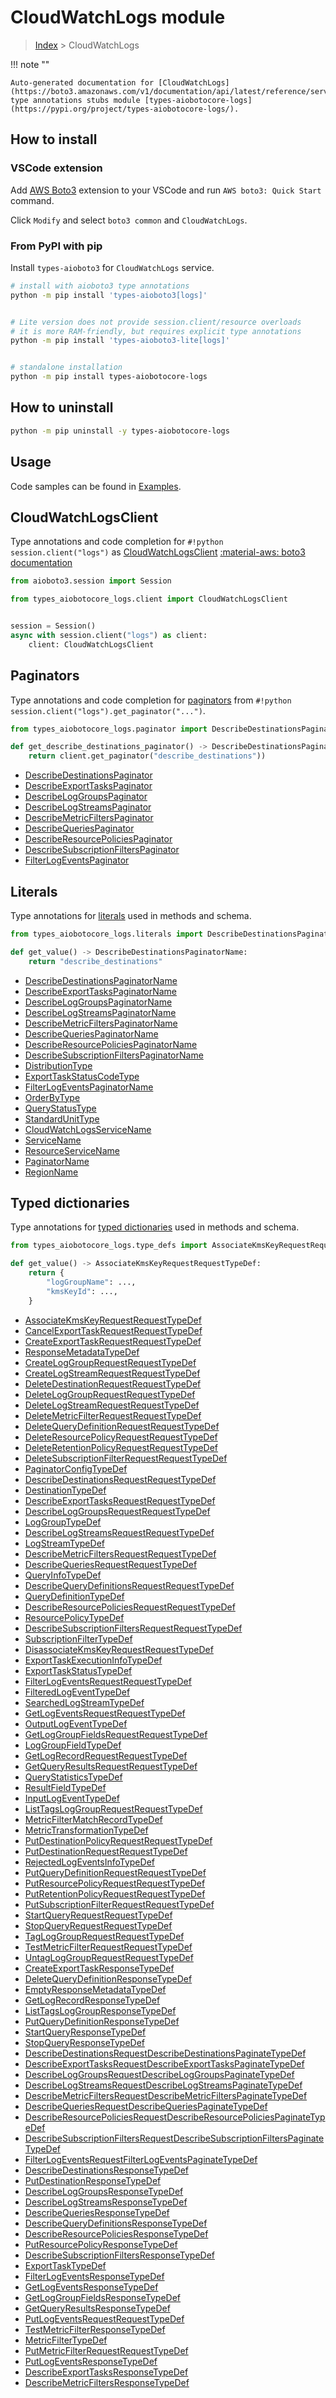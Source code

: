 # CloudWatchLogs module

> [Index](../README.md) > CloudWatchLogs


!!! note ""

    Auto-generated documentation for [CloudWatchLogs](https://boto3.amazonaws.com/v1/documentation/api/latest/reference/services/logs.html#CloudWatchLogs)
    type annotations stubs module [types-aiobotocore-logs](https://pypi.org/project/types-aiobotocore-logs/).

## How to install

### VSCode extension

Add [AWS Boto3](https://marketplace.visualstudio.com/items?itemName=Boto3typed.boto3-ide)
extension to your VSCode and run `AWS boto3: Quick Start` command.

Click `Modify` and select `boto3 common` and `CloudWatchLogs`.

### From PyPI with pip

Install `types-aioboto3` for `CloudWatchLogs` service.

```bash
# install with aioboto3 type annotations
python -m pip install 'types-aioboto3[logs]'


# Lite version does not provide session.client/resource overloads
# it is more RAM-friendly, but requires explicit type annotations
python -m pip install 'types-aioboto3-lite[logs]'


# standalone installation
python -m pip install types-aiobotocore-logs
```



## How to uninstall

```bash
python -m pip uninstall -y types-aiobotocore-logs
```

## Usage

Code samples can be found in [Examples](./usage.md).

## CloudWatchLogsClient

Type annotations and code completion for  `#!python session.client("logs")` as [CloudWatchLogsClient](./client.md)
[:material-aws: boto3 documentation](https://boto3.amazonaws.com/v1/documentation/api/latest/reference/services/logs.html#CloudWatchLogs.Client)

```python title="Usage example"
from aioboto3.session import Session

from types_aiobotocore_logs.client import CloudWatchLogsClient


session = Session()
async with session.client("logs") as client:
    client: CloudWatchLogsClient
```


## Paginators

Type annotations and code completion for
[paginators](./paginators.md)
from `#!python session.client("logs").get_paginator("...")`.

```python title="Usage example"
from types_aiobotocore_logs.paginator import DescribeDestinationsPaginator

def get_describe_destinations_paginator() -> DescribeDestinationsPaginator:
    return client.get_paginator("describe_destinations"))
```

- [DescribeDestinationsPaginator](./paginators.md#describedestinationspaginator)
- [DescribeExportTasksPaginator](./paginators.md#describeexporttaskspaginator)
- [DescribeLogGroupsPaginator](./paginators.md#describeloggroupspaginator)
- [DescribeLogStreamsPaginator](./paginators.md#describelogstreamspaginator)
- [DescribeMetricFiltersPaginator](./paginators.md#describemetricfilterspaginator)
- [DescribeQueriesPaginator](./paginators.md#describequeriespaginator)
- [DescribeResourcePoliciesPaginator](./paginators.md#describeresourcepoliciespaginator)
- [DescribeSubscriptionFiltersPaginator](./paginators.md#describesubscriptionfilterspaginator)
- [FilterLogEventsPaginator](./paginators.md#filterlogeventspaginator)








## Literals

Type annotations for [literals](./literals.md) used in methods and schema.

```python title="Usage example"
from types_aiobotocore_logs.literals import DescribeDestinationsPaginatorName

def get_value() -> DescribeDestinationsPaginatorName:
    return "describe_destinations"
```

- [DescribeDestinationsPaginatorName](./literals.md#describedestinationspaginatorname)
- [DescribeExportTasksPaginatorName](./literals.md#describeexporttaskspaginatorname)
- [DescribeLogGroupsPaginatorName](./literals.md#describeloggroupspaginatorname)
- [DescribeLogStreamsPaginatorName](./literals.md#describelogstreamspaginatorname)
- [DescribeMetricFiltersPaginatorName](./literals.md#describemetricfilterspaginatorname)
- [DescribeQueriesPaginatorName](./literals.md#describequeriespaginatorname)
- [DescribeResourcePoliciesPaginatorName](./literals.md#describeresourcepoliciespaginatorname)
- [DescribeSubscriptionFiltersPaginatorName](./literals.md#describesubscriptionfilterspaginatorname)
- [DistributionType](./literals.md#distributiontype)
- [ExportTaskStatusCodeType](./literals.md#exporttaskstatuscodetype)
- [FilterLogEventsPaginatorName](./literals.md#filterlogeventspaginatorname)
- [OrderByType](./literals.md#orderbytype)
- [QueryStatusType](./literals.md#querystatustype)
- [StandardUnitType](./literals.md#standardunittype)
- [CloudWatchLogsServiceName](./literals.md#cloudwatchlogsservicename)
- [ServiceName](./literals.md#servicename)
- [ResourceServiceName](./literals.md#resourceservicename)
- [PaginatorName](./literals.md#paginatorname)
- [RegionName](./literals.md#regionname)




## Typed dictionaries

Type annotations for [typed dictionaries](./type_defs.md) used in methods and schema.

```python title="Usage example"
from types_aiobotocore_logs.type_defs import AssociateKmsKeyRequestRequestTypeDef

def get_value() -> AssociateKmsKeyRequestRequestTypeDef:
    return {
        "logGroupName": ...,
        "kmsKeyId": ...,
    }
```

- [AssociateKmsKeyRequestRequestTypeDef](./type_defs.md#associatekmskeyrequestrequesttypedef)
- [CancelExportTaskRequestRequestTypeDef](./type_defs.md#cancelexporttaskrequestrequesttypedef)
- [CreateExportTaskRequestRequestTypeDef](./type_defs.md#createexporttaskrequestrequesttypedef)
- [ResponseMetadataTypeDef](./type_defs.md#responsemetadatatypedef)
- [CreateLogGroupRequestRequestTypeDef](./type_defs.md#createloggrouprequestrequesttypedef)
- [CreateLogStreamRequestRequestTypeDef](./type_defs.md#createlogstreamrequestrequesttypedef)
- [DeleteDestinationRequestRequestTypeDef](./type_defs.md#deletedestinationrequestrequesttypedef)
- [DeleteLogGroupRequestRequestTypeDef](./type_defs.md#deleteloggrouprequestrequesttypedef)
- [DeleteLogStreamRequestRequestTypeDef](./type_defs.md#deletelogstreamrequestrequesttypedef)
- [DeleteMetricFilterRequestRequestTypeDef](./type_defs.md#deletemetricfilterrequestrequesttypedef)
- [DeleteQueryDefinitionRequestRequestTypeDef](./type_defs.md#deletequerydefinitionrequestrequesttypedef)
- [DeleteResourcePolicyRequestRequestTypeDef](./type_defs.md#deleteresourcepolicyrequestrequesttypedef)
- [DeleteRetentionPolicyRequestRequestTypeDef](./type_defs.md#deleteretentionpolicyrequestrequesttypedef)
- [DeleteSubscriptionFilterRequestRequestTypeDef](./type_defs.md#deletesubscriptionfilterrequestrequesttypedef)
- [PaginatorConfigTypeDef](./type_defs.md#paginatorconfigtypedef)
- [DescribeDestinationsRequestRequestTypeDef](./type_defs.md#describedestinationsrequestrequesttypedef)
- [DestinationTypeDef](./type_defs.md#destinationtypedef)
- [DescribeExportTasksRequestRequestTypeDef](./type_defs.md#describeexporttasksrequestrequesttypedef)
- [DescribeLogGroupsRequestRequestTypeDef](./type_defs.md#describeloggroupsrequestrequesttypedef)
- [LogGroupTypeDef](./type_defs.md#loggrouptypedef)
- [DescribeLogStreamsRequestRequestTypeDef](./type_defs.md#describelogstreamsrequestrequesttypedef)
- [LogStreamTypeDef](./type_defs.md#logstreamtypedef)
- [DescribeMetricFiltersRequestRequestTypeDef](./type_defs.md#describemetricfiltersrequestrequesttypedef)
- [DescribeQueriesRequestRequestTypeDef](./type_defs.md#describequeriesrequestrequesttypedef)
- [QueryInfoTypeDef](./type_defs.md#queryinfotypedef)
- [DescribeQueryDefinitionsRequestRequestTypeDef](./type_defs.md#describequerydefinitionsrequestrequesttypedef)
- [QueryDefinitionTypeDef](./type_defs.md#querydefinitiontypedef)
- [DescribeResourcePoliciesRequestRequestTypeDef](./type_defs.md#describeresourcepoliciesrequestrequesttypedef)
- [ResourcePolicyTypeDef](./type_defs.md#resourcepolicytypedef)
- [DescribeSubscriptionFiltersRequestRequestTypeDef](./type_defs.md#describesubscriptionfiltersrequestrequesttypedef)
- [SubscriptionFilterTypeDef](./type_defs.md#subscriptionfiltertypedef)
- [DisassociateKmsKeyRequestRequestTypeDef](./type_defs.md#disassociatekmskeyrequestrequesttypedef)
- [ExportTaskExecutionInfoTypeDef](./type_defs.md#exporttaskexecutioninfotypedef)
- [ExportTaskStatusTypeDef](./type_defs.md#exporttaskstatustypedef)
- [FilterLogEventsRequestRequestTypeDef](./type_defs.md#filterlogeventsrequestrequesttypedef)
- [FilteredLogEventTypeDef](./type_defs.md#filteredlogeventtypedef)
- [SearchedLogStreamTypeDef](./type_defs.md#searchedlogstreamtypedef)
- [GetLogEventsRequestRequestTypeDef](./type_defs.md#getlogeventsrequestrequesttypedef)
- [OutputLogEventTypeDef](./type_defs.md#outputlogeventtypedef)
- [GetLogGroupFieldsRequestRequestTypeDef](./type_defs.md#getloggroupfieldsrequestrequesttypedef)
- [LogGroupFieldTypeDef](./type_defs.md#loggroupfieldtypedef)
- [GetLogRecordRequestRequestTypeDef](./type_defs.md#getlogrecordrequestrequesttypedef)
- [GetQueryResultsRequestRequestTypeDef](./type_defs.md#getqueryresultsrequestrequesttypedef)
- [QueryStatisticsTypeDef](./type_defs.md#querystatisticstypedef)
- [ResultFieldTypeDef](./type_defs.md#resultfieldtypedef)
- [InputLogEventTypeDef](./type_defs.md#inputlogeventtypedef)
- [ListTagsLogGroupRequestRequestTypeDef](./type_defs.md#listtagsloggrouprequestrequesttypedef)
- [MetricFilterMatchRecordTypeDef](./type_defs.md#metricfiltermatchrecordtypedef)
- [MetricTransformationTypeDef](./type_defs.md#metrictransformationtypedef)
- [PutDestinationPolicyRequestRequestTypeDef](./type_defs.md#putdestinationpolicyrequestrequesttypedef)
- [PutDestinationRequestRequestTypeDef](./type_defs.md#putdestinationrequestrequesttypedef)
- [RejectedLogEventsInfoTypeDef](./type_defs.md#rejectedlogeventsinfotypedef)
- [PutQueryDefinitionRequestRequestTypeDef](./type_defs.md#putquerydefinitionrequestrequesttypedef)
- [PutResourcePolicyRequestRequestTypeDef](./type_defs.md#putresourcepolicyrequestrequesttypedef)
- [PutRetentionPolicyRequestRequestTypeDef](./type_defs.md#putretentionpolicyrequestrequesttypedef)
- [PutSubscriptionFilterRequestRequestTypeDef](./type_defs.md#putsubscriptionfilterrequestrequesttypedef)
- [StartQueryRequestRequestTypeDef](./type_defs.md#startqueryrequestrequesttypedef)
- [StopQueryRequestRequestTypeDef](./type_defs.md#stopqueryrequestrequesttypedef)
- [TagLogGroupRequestRequestTypeDef](./type_defs.md#tagloggrouprequestrequesttypedef)
- [TestMetricFilterRequestRequestTypeDef](./type_defs.md#testmetricfilterrequestrequesttypedef)
- [UntagLogGroupRequestRequestTypeDef](./type_defs.md#untagloggrouprequestrequesttypedef)
- [CreateExportTaskResponseTypeDef](./type_defs.md#createexporttaskresponsetypedef)
- [DeleteQueryDefinitionResponseTypeDef](./type_defs.md#deletequerydefinitionresponsetypedef)
- [EmptyResponseMetadataTypeDef](./type_defs.md#emptyresponsemetadatatypedef)
- [GetLogRecordResponseTypeDef](./type_defs.md#getlogrecordresponsetypedef)
- [ListTagsLogGroupResponseTypeDef](./type_defs.md#listtagsloggroupresponsetypedef)
- [PutQueryDefinitionResponseTypeDef](./type_defs.md#putquerydefinitionresponsetypedef)
- [StartQueryResponseTypeDef](./type_defs.md#startqueryresponsetypedef)
- [StopQueryResponseTypeDef](./type_defs.md#stopqueryresponsetypedef)
- [DescribeDestinationsRequestDescribeDestinationsPaginateTypeDef](./type_defs.md#describedestinationsrequestdescribedestinationspaginatetypedef)
- [DescribeExportTasksRequestDescribeExportTasksPaginateTypeDef](./type_defs.md#describeexporttasksrequestdescribeexporttaskspaginatetypedef)
- [DescribeLogGroupsRequestDescribeLogGroupsPaginateTypeDef](./type_defs.md#describeloggroupsrequestdescribeloggroupspaginatetypedef)
- [DescribeLogStreamsRequestDescribeLogStreamsPaginateTypeDef](./type_defs.md#describelogstreamsrequestdescribelogstreamspaginatetypedef)
- [DescribeMetricFiltersRequestDescribeMetricFiltersPaginateTypeDef](./type_defs.md#describemetricfiltersrequestdescribemetricfilterspaginatetypedef)
- [DescribeQueriesRequestDescribeQueriesPaginateTypeDef](./type_defs.md#describequeriesrequestdescribequeriespaginatetypedef)
- [DescribeResourcePoliciesRequestDescribeResourcePoliciesPaginateTypeDef](./type_defs.md#describeresourcepoliciesrequestdescriberesourcepoliciespaginatetypedef)
- [DescribeSubscriptionFiltersRequestDescribeSubscriptionFiltersPaginateTypeDef](./type_defs.md#describesubscriptionfiltersrequestdescribesubscriptionfilterspaginatetypedef)
- [FilterLogEventsRequestFilterLogEventsPaginateTypeDef](./type_defs.md#filterlogeventsrequestfilterlogeventspaginatetypedef)
- [DescribeDestinationsResponseTypeDef](./type_defs.md#describedestinationsresponsetypedef)
- [PutDestinationResponseTypeDef](./type_defs.md#putdestinationresponsetypedef)
- [DescribeLogGroupsResponseTypeDef](./type_defs.md#describeloggroupsresponsetypedef)
- [DescribeLogStreamsResponseTypeDef](./type_defs.md#describelogstreamsresponsetypedef)
- [DescribeQueriesResponseTypeDef](./type_defs.md#describequeriesresponsetypedef)
- [DescribeQueryDefinitionsResponseTypeDef](./type_defs.md#describequerydefinitionsresponsetypedef)
- [DescribeResourcePoliciesResponseTypeDef](./type_defs.md#describeresourcepoliciesresponsetypedef)
- [PutResourcePolicyResponseTypeDef](./type_defs.md#putresourcepolicyresponsetypedef)
- [DescribeSubscriptionFiltersResponseTypeDef](./type_defs.md#describesubscriptionfiltersresponsetypedef)
- [ExportTaskTypeDef](./type_defs.md#exporttasktypedef)
- [FilterLogEventsResponseTypeDef](./type_defs.md#filterlogeventsresponsetypedef)
- [GetLogEventsResponseTypeDef](./type_defs.md#getlogeventsresponsetypedef)
- [GetLogGroupFieldsResponseTypeDef](./type_defs.md#getloggroupfieldsresponsetypedef)
- [GetQueryResultsResponseTypeDef](./type_defs.md#getqueryresultsresponsetypedef)
- [PutLogEventsRequestRequestTypeDef](./type_defs.md#putlogeventsrequestrequesttypedef)
- [TestMetricFilterResponseTypeDef](./type_defs.md#testmetricfilterresponsetypedef)
- [MetricFilterTypeDef](./type_defs.md#metricfiltertypedef)
- [PutMetricFilterRequestRequestTypeDef](./type_defs.md#putmetricfilterrequestrequesttypedef)
- [PutLogEventsResponseTypeDef](./type_defs.md#putlogeventsresponsetypedef)
- [DescribeExportTasksResponseTypeDef](./type_defs.md#describeexporttasksresponsetypedef)
- [DescribeMetricFiltersResponseTypeDef](./type_defs.md#describemetricfiltersresponsetypedef)

